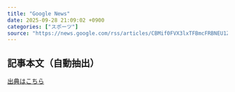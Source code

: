 ```yaml
---
title: "Google News"
date: 2025-09-28 21:09:02 +0900
categories: ["スポーツ"]
source: "https://news.google.com/rss/articles/CBMif0FVX3lxTFBmcFRBNEU1ZXh6a3FvSThDZGgxZTlKLUdjbmExZTRXR2JBM05ydGVjV3NyYzR3REl6aDNXcFZpeGthbkdWeXB0UlZpRHR4T3VPSXBmRXFQdE9oQ0hfWlpySUtTY3FmQy1KMUVaM3BSN3cyX2ZvVlVaWkdvMG5Xb0E?oc=5"
---
```


## 記事本文（自動抽出）
<body class="y0K44d EA71Tc" id="readabilityBody"></body>

[出典はこちら](https://news.google.com/rss/articles/CBMif0FVX3lxTFBmcFRBNEU1ZXh6a3FvSThDZGgxZTlKLUdjbmExZTRXR2JBM05ydGVjV3NyYzR3REl6aDNXcFZpeGthbkdWeXB0UlZpRHR4T3VPSXBmRXFQdE9oQ0hfWlpySUtTY3FmQy1KMUVaM3BSN3cyX2ZvVlVaWkdvMG5Xb0E?oc=5)
